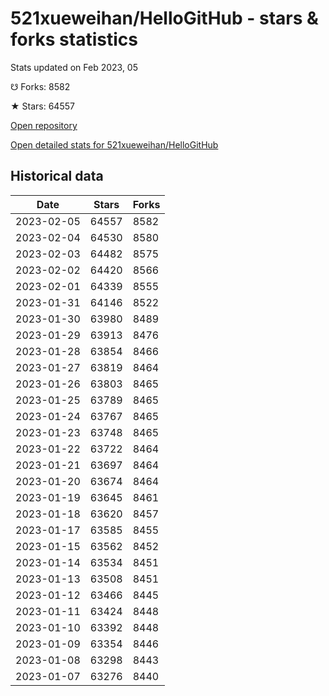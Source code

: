 # 521xueweihan/HelloGitHub - stars & forks statistics

Stats updated on Feb 2023, 05

☋ Forks: 8582

★ Stars: 64557

[Open repository](https://github.com/521xueweihan/HelloGitHub)

[Open detailed stats for 521xueweihan/HelloGitHub](https://reviewgithub.com/rep/521xueweihan/HelloGitHub)

## Historical data
| Date | Stars | Forks |
|------|-------|-------|
| 2023-02-05 | 64557 | 8582 | 
| 2023-02-04 | 64530 | 8580 | 
| 2023-02-03 | 64482 | 8575 | 
| 2023-02-02 | 64420 | 8566 | 
| 2023-02-01 | 64339 | 8555 | 
| 2023-01-31 | 64146 | 8522 | 
| 2023-01-30 | 63980 | 8489 | 
| 2023-01-29 | 63913 | 8476 | 
| 2023-01-28 | 63854 | 8466 | 
| 2023-01-27 | 63819 | 8464 | 
| 2023-01-26 | 63803 | 8465 | 
| 2023-01-25 | 63789 | 8465 | 
| 2023-01-24 | 63767 | 8465 | 
| 2023-01-23 | 63748 | 8465 | 
| 2023-01-22 | 63722 | 8464 | 
| 2023-01-21 | 63697 | 8464 | 
| 2023-01-20 | 63674 | 8464 | 
| 2023-01-19 | 63645 | 8461 | 
| 2023-01-18 | 63620 | 8457 | 
| 2023-01-17 | 63585 | 8455 | 
| 2023-01-15 | 63562 | 8452 | 
| 2023-01-14 | 63534 | 8451 | 
| 2023-01-13 | 63508 | 8451 | 
| 2023-01-12 | 63466 | 8445 | 
| 2023-01-11 | 63424 | 8448 | 
| 2023-01-10 | 63392 | 8448 | 
| 2023-01-09 | 63354 | 8446 | 
| 2023-01-08 | 63298 | 8443 | 
| 2023-01-07 | 63276 | 8440 | 

